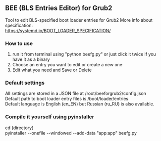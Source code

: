 ## BEE (BLS Entries Editor) for Grub2
Tool to edit BLS-specified boot loader entries for Grub2
More info about specification:<br>https://systemd.io/BOOT_LOADER_SPECIFICATION/

### How to use
1. run it from terminal using "python beefg.py" or just click it twice if you have it as a binary
2. Choose an entry you want to edit or create a new one
3. Edit what you need and Save or Delete

### Default settings
All settings are stored in a JSON file at /root/beeforgrub2/config.json<br>
Default path to boot loader entry files is /boot/loader/entries<br>
Default language is English (en_EN) but Russian (ru_RU) is also available.

### Compile it yourself using pyinstaller
cd {directory}<br>
pyinstaller --onefile --windowed --add-data "app:app" beefg.py
